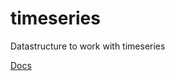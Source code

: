 # timeseries
Datastructure to work with timeseries

[Docs](https://thomas9911.github.io/timeseries/docs/timeseries/index.html)